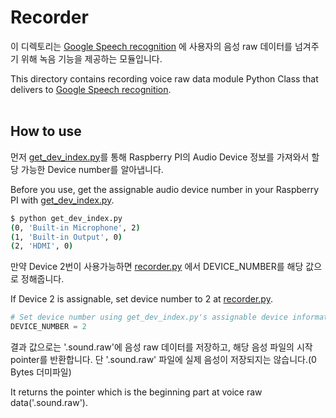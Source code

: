 Recorder
===============================================================================

이 디렉토리는 [Google Speech recognition](https://github.com/CNUPiedPiper/HARU/blob/master/src/speech_recognition/transcribe_streaming.py) 에 사용자의 음성 raw 데이터를 넘겨주기 위해 녹음 기능을 제공하는 모듈입니다.

This directory contains recording voice raw data module Python Class that delivers to [Google Speech recognition](https://github.com/CNUPiedPiper/HARU/blob/master/src/speech_recognition/transcribe_streaming.py).<br><br>

## How to use
먼저 [get_dev_index.py](https://github.com/CNUPiedPiper/HARU/blob/master/src/recorder/get_dev_index.py)를 통해 Raspberry PI의 Audio Device 정보를 가져와서 할당 가능한 Device number를 알아냅니다.

Before you use, get the assignable audio device number in your Raspberry PI with [get_dev_index.py](https://github.com/CNUPiedPiper/HARU/blob/master/src/recorder/get_dev_index.py).

``` bash
$ python get_dev_index.py
(0, 'Built-in Microphone', 2)
(1, 'Built-in Output', 0)
(2, 'HDMI', 0)
```

만약 Device 2번이 사용가능하면 [recorder.py](https://github.com/CNUPiedPiper/HARU/blob/master/src/recorder/recorder.py) 에서 DEVICE_NUMBER를 해당 값으로 정해줍니다.

If Device 2 is assignable, set device number to 2 at [recorder.py](https://github.com/CNUPiedPiper/HARU/blob/master/src/recorder/recorder.py).

``` python
# Set device number using get_dev_index.py's assignable device information.
DEVICE_NUMBER = 2
```

결과 값으로는 '.sound.raw'에 음성 raw 데이터를 저장하고, 해당 음성 파일의 시작 pointer를 반환합니다. 단 '.sound.raw' 파일에 실제 음성이 저장되지는 않습니다.(0 Bytes 더미파일)

It returns the pointer which is the beginning part at voice raw data('.sound.raw').
